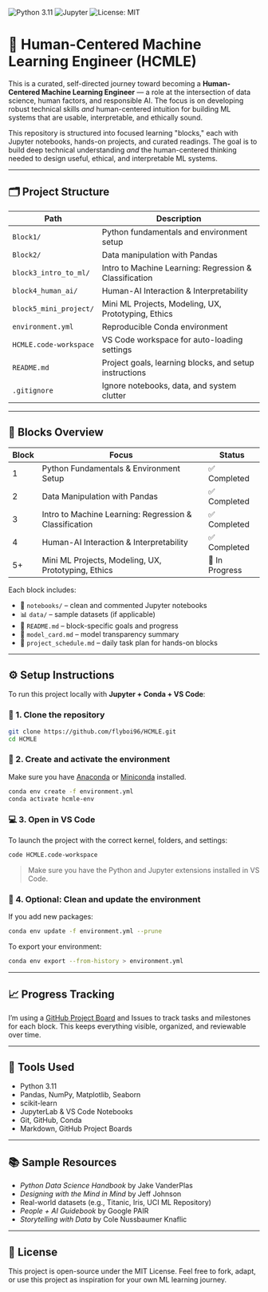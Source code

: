 ![Python 3.11](https://img.shields.io/badge/python-3.11-blue)
![Jupyter](https://img.shields.io/badge/Jupyter-Notebook-orange)
![License: MIT](https://img.shields.io/badge/License-MIT-yellow.svg)

# 🧠 Human-Centered Machine Learning Engineer (HCMLE)

This is a curated, self-directed journey toward becoming a **Human-Centered Machine Learning Engineer** — a role at the intersection of data science, human factors, and responsible AI. The focus is on developing robust technical skills *and* human-centered intuition for building ML systems that are usable, interpretable, and ethically sound.

This repository is structured into focused learning "blocks," each with Jupyter notebooks, hands-on projects, and curated readings. The goal is to build deep technical understanding *and* the human-centered thinking needed to design useful, ethical, and interpretable ML systems.

---


## 🗂️ Project Structure

| Path                      | Description                                      |
|---------------------------|--------------------------------------------------|
| `Block1/`                 | Python fundamentals and environment setup        |
| `Block2/`                 | Data manipulation with Pandas                    |
| `block3_intro_to_ml/`     | Intro to Machine Learning: Regression & Classification |
| `block4_human_ai/`        | Human-AI Interaction & Interpretability          |
| `block5_mini_project/`        | Mini ML Projects, Modeling, UX, Prototyping, Ethics |
| `environment.yml`         | Reproducible Conda environment                   |
| `HCMLE.code-workspace`    | VS Code workspace for auto-loading settings      |
| `README.md`               | Project goals, learning blocks, and setup instructions |
| `.gitignore`              | Ignore notebooks, data, and system clutter       |

---

## 🧠 Blocks Overview

| Block | Focus                                               | Status        |
|-------|-----------------------------------------------------|---------------|
| 1     | Python Fundamentals & Environment Setup              | ✅ Completed   |
| 2     | Data Manipulation with Pandas                        | ✅ Completed   |
| 3     | Intro to Machine Learning: Regression & Classification | ✅ Completed   |
| 4     | Human-AI Interaction & Interpretability              | ✅ Completed   |
| 5+    | Mini ML Projects, Modeling, UX, Prototyping, Ethics | 🚧 In Progress |

Each block includes:
- 📓 `notebooks/` – clean and commented Jupyter notebooks  
- 📊 `data/` – sample datasets (if applicable)  
- 📝 `README.md` – block-specific goals and progress  
- 📄 `model_card.md` – model transparency summary  
- 🧾 `project_schedule.md` – daily task plan for hands-on blocks

---

## ⚙️ Setup Instructions

To run this project locally with **Jupyter + Conda + VS Code**:

### 🔧 1. Clone the repository

```bash
git clone https://github.com/flyboi96/HCMLE.git
cd HCMLE
```

### 🧪 2. Create and activate the environment

Make sure you have [Anaconda](https://www.anaconda.com/) or [Miniconda](https://docs.conda.io/en/latest/miniconda.html) installed.

```bash
conda env create -f environment.yml
conda activate hcmle-env
```

### 💻 3. Open in VS Code

To launch the project with the correct kernel, folders, and settings:

```bash
code HCMLE.code-workspace
```

> Make sure you have the Python and Jupyter extensions installed in VS Code.

### 🧹 4. Optional: Clean and update the environment

If you add new packages:

```bash
conda env update -f environment.yml --prune
```

To export your environment:

```bash
conda env export --from-history > environment.yml
```

---

## 📈 Progress Tracking

I’m using a [GitHub Project Board](https://github.com/flyboi96/HCMLE/projects) and Issues to track tasks and milestones for each block. This keeps everything visible, organized, and reviewable over time.

---

## 🧰 Tools Used

- Python 3.11
- Pandas, NumPy, Matplotlib, Seaborn
- scikit-learn
- JupyterLab & VS Code Notebooks
- Git, GitHub, Conda
- Markdown, GitHub Project Boards

---

## 📚 Sample Resources

- *Python Data Science Handbook* by Jake VanderPlas  
- *Designing with the Mind in Mind* by Jeff Johnson  
- Real-world datasets (e.g., Titanic, Iris, UCI ML Repository)  
- *People + AI Guidebook* by Google PAIR  
- *Storytelling with Data* by Cole Nussbaumer Knaflic

---

## 📝 License

This project is open-source under the MIT License.
Feel free to fork, adapt, or use this project as inspiration for your own ML learning journey.
